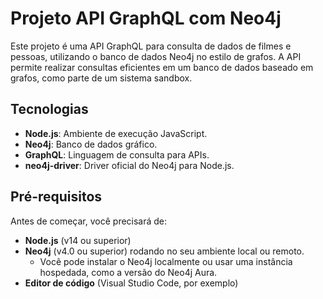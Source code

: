 # Projeto API GraphQL com Neo4j

Este projeto é uma API GraphQL para consulta de dados de filmes e pessoas, utilizando o banco de dados Neo4j no estilo de grafos. A API permite realizar consultas eficientes em um banco de dados baseado em grafos, como parte de um sistema sandbox.

## Tecnologias

- **Node.js**: Ambiente de execução JavaScript.
- **Neo4j**: Banco de dados gráfico.
- **GraphQL**: Linguagem de consulta para APIs.
- **neo4j-driver**: Driver oficial do Neo4j para Node.js.

## Pré-requisitos

Antes de começar, você precisará de:

- **Node.js** (v14 ou superior)
- **Neo4j** (v4.0 ou superior) rodando no seu ambiente local ou remoto.
  - Você pode instalar o Neo4j localmente ou usar uma instância hospedada, como a versão do Neo4j Aura.
- **Editor de código** (Visual Studio Code, por exemplo)
